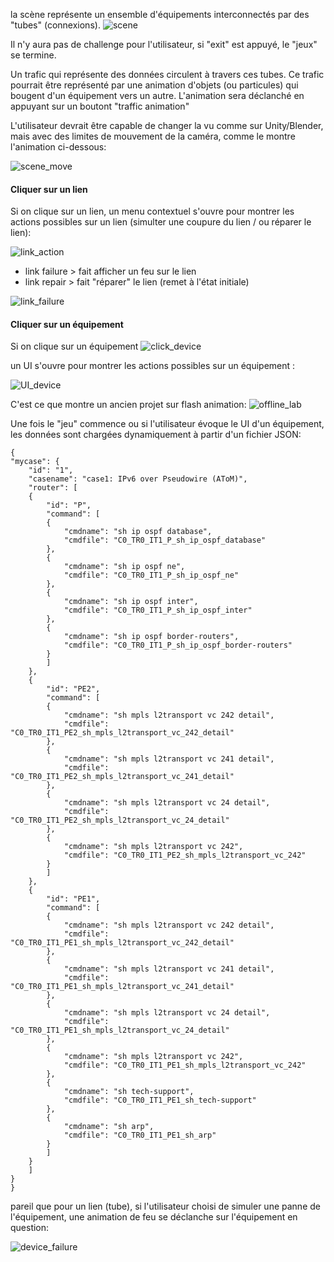 

la scène représente un ensemble d'équipements interconnectés par des "tubes" (connexions).
![scene](Snag_107da71a.png)

Il n'y aura pas de challenge pour l'utilisateur, si "exit" est appuyé, le "jeux" se termine.

Un trafic qui représente des données circulent à travers ces tubes. Ce trafic pourrait être représenté par une animation d'objets (ou particules) qui bougent d'un équipement vers un autre.
L'animation sera déclanché en appuyant sur un boutont "traffic animation"

L'utilisateur devrait être capable de changer la vu comme sur Unity/Blender, mais avec des limites de mouvement de la caméra, comme le montre l'animation ci-dessous:


![scene_move](camera_move.gif)


#### Cliquer sur un lien
Si on clique sur un lien, un menu contextuel s'ouvre pour montrer les actions possibles sur un lien (simulter une coupure du lien / ou réparer le lien):


![link_action](Snag_1083179e.png)

- link failure > fait afficher un feu sur le lien
- link repair > fait "réparer" le lien (remet à l'état initiale)

![link_failure](Snag_10b7ea72.png)

#### Cliquer sur un équipement

Si on clique sur un équipement
![click_device](Snag_1085f013.png)

un UI s'ouvre pour montrer les actions possibles sur un équipement :


![UI_device](Snag_108834a4.png)

C'est ce que montre un ancien projet sur flash animation:
![offline_lab](UI.gif)

Une fois le "jeu" commence ou si l'utilisateur évoque le UI d'un équipement, les données sont chargées dynamiquement à partir d'un fichier JSON:

    {
    "mycase": {
        "id": "1",
        "casename": "case1: IPv6 over Pseudowire (AToM)",
        "router": [
        {
            "id": "P",
            "command": [
            {
                "cmdname": "sh ip ospf database",
                "cmdfile": "C0_TR0_IT1_P_sh_ip_ospf_database"
            },
            {
                "cmdname": "sh ip ospf ne",
                "cmdfile": "C0_TR0_IT1_P_sh_ip_ospf_ne"
            },
            {
                "cmdname": "sh ip ospf inter",
                "cmdfile": "C0_TR0_IT1_P_sh_ip_ospf_inter"
            },
            {
                "cmdname": "sh ip ospf border-routers",
                "cmdfile": "C0_TR0_IT1_P_sh_ip_ospf_border-routers"
            }
            ]
        },
        {
            "id": "PE2",
            "command": [
            {
                "cmdname": "sh mpls l2transport vc 242 detail",
                "cmdfile": "C0_TR0_IT1_PE2_sh_mpls_l2transport_vc_242_detail"
            },
            {
                "cmdname": "sh mpls l2transport vc 241 detail",
                "cmdfile": "C0_TR0_IT1_PE2_sh_mpls_l2transport_vc_241_detail"
            },
            {
                "cmdname": "sh mpls l2transport vc 24 detail",
                "cmdfile": "C0_TR0_IT1_PE2_sh_mpls_l2transport_vc_24_detail"
            },
            {
                "cmdname": "sh mpls l2transport vc 242",
                "cmdfile": "C0_TR0_IT1_PE2_sh_mpls_l2transport_vc_242"
            }
            ]
        },
        {
            "id": "PE1",
            "command": [
            {
                "cmdname": "sh mpls l2transport vc 242 detail",
                "cmdfile": "C0_TR0_IT1_PE1_sh_mpls_l2transport_vc_242_detail"
            },
            {
                "cmdname": "sh mpls l2transport vc 241 detail",
                "cmdfile": "C0_TR0_IT1_PE1_sh_mpls_l2transport_vc_241_detail"
            },
            {
                "cmdname": "sh mpls l2transport vc 24 detail",
                "cmdfile": "C0_TR0_IT1_PE1_sh_mpls_l2transport_vc_24_detail"
            },
            {
                "cmdname": "sh mpls l2transport vc 242",
                "cmdfile": "C0_TR0_IT1_PE1_sh_mpls_l2transport_vc_242"
            },
            {
                "cmdname": "sh tech-support",
                "cmdfile": "C0_TR0_IT1_PE1_sh_tech-support"
            },
            {
                "cmdname": "sh arp",
                "cmdfile": "C0_TR0_IT1_PE1_sh_arp"
            }
            ]
        }
        ]
    }
    }


pareil que pour un lien (tube), si l'utilisateur choisi de simuler une panne de l'équipement, une animation de feu se déclanche sur l'équipement en question:


![device_failure](Snag_108a4ef8.png)

